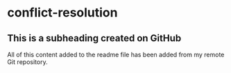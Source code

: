 # conflict-resolution


## This is a subheading created on GitHub

  All of this content added to the readme file has been added from my remote Git repository.
